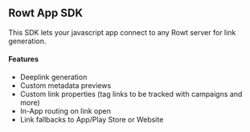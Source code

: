 ## Rowt App SDK

This SDK lets your javascript app connect to any Rowt server for link generation.

#### Features

- Deeplink generation
- Custom metadata previews
- Custom link properties (tag links to be tracked with campaigns and more)
- In-App routing on link open
- Link fallbacks to App/Play Store or Website